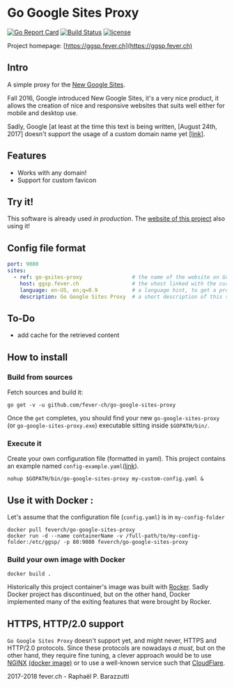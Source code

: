 # Go Google Sites Proxy

[![Go Report Card](https://goreportcard.com/badge/github.com/fever-ch/go-google-sites-proxy)](https://goreportcard.com/report/github.com/fever-ch/go-google-sites-proxy)
[![Build Status](https://travis-ci.org/fever-ch/go-google-sites-proxy.svg)](https://travis-ci.org/fever-ch/go-google-sites-proxy)
[![license](http://img.shields.io/badge/license-GPL3-brightgreen.svg?style=flat)](https://raw.githubusercontent.com/fever-ch/go-google-sites-proxy/master/LICENSE)

Project homepage: [https://ggsp.fever.ch](https://ggsp.fever.ch)

## Intro

A simple proxy for the [New Google Sites](https://sites.google.com/new).

Fall 2016, Google introduced New Google Sites, it's a very nice product, it allows the creation of nice and responsive websites that suits well either for mobile and desktop use.

Sadly, Google [at least at the time this text is being written, [August 24th, 2017] doesn't support the usage of a custom domain name yet [[link]](https://productforums.google.com/forum/#!topic/sites/44_WTQ44MJk).

## Features
- Works with any domain!
- Support for custom favicon

## Try it!

This software is already used *in production*. The [website of this project](https://ggsp.fever.ch/) also using it!

## Config file format

```yaml
port: 9080
sites:
  - ref: go-gsites-proxy                # the name of the website on Google Sites
    host: ggsp.fever.ch                 # the vhost linked with the current site
    language: en-US, en;q=0.9           # a language hint, to get a properly localized page
    description: Go Google Sites Proxy  # a short description of this site
``` 

## To-Do

- add cache for the retrieved content

## How to install 

### Build from sources

Fetch sources and build it:

    go get -v -u github.com/fever-ch/go-google-sites-proxy


Once the `get` completes, you should find your new `go-google-sites-proxy` (or `go-google-sites-proxy.exe`) executable sitting inside `$GOPATH/bin/`.

### Execute it

Create your own configuration file (formatted in yaml). This project contains an example named `config-example.yaml`([link](https://github.com/fever-ch/go-google-sites-proxy/blob/master/config-example.yaml)). 

    nohup $GOPATH/bin/go-google-sites-proxy my-custom-config.yaml &

## Use it with Docker :

Let's assume that the configuration file (```config.yaml```) is in ```my-config-folder```

    docker pull feverch/go-google-sites-proxy
    docker run -d --name containerName -v /full-path/to/my-config-folder:/etc/ggsp/ -p 80:9080 feverch/go-google-sites-proxy

### Build your own image with Docker
    docker build .

Historically this project container's image was built with [Rocker](https://github.com/grammarly/rocker). Sadly Docker project has discontinued, but on the other hand, Docker implemented many of the exiting features that were brought by Rocker.

## HTTPS, HTTP/2.0 support

`Go Google Sites Proxy` doesn't support yet, and might never, HTTPS and HTTP/2.0 protocols. Since these protocols are nowadays *a must*, but on the other hand, they require fine tuning, a clever approach would be to use [NGINX](https://www.nginx.org) [(docker image)](https://hub.docker.com/_/nginx/) or to use a well-known service such that [CloudFlare](https://www.cloudflare.com). 

2017-2018 fever.ch - Raphaël P. Barazzutti 

